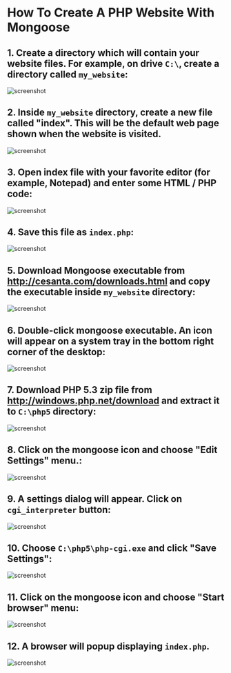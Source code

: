 How To Create A PHP Website With Mongoose
===========================================

## 1. Create a directory which will contain your website files. For example, on drive `C:\`, create a directory called `my_website`:

![screenshot](http://cesanta.com/images/tut_php/tut1.png)

## 2. Inside `my_website` directory, create a new file called "index". This will be the default web page shown when the website is visited.

![screenshot](http://cesanta.com/images/tut_php/tut2.png)

## 3. Open index file with your favorite editor (for example, Notepad) and enter some HTML / PHP code:

![screenshot](http://cesanta.com/images/tut_php/tut3.png)

## 4. Save this file as `index.php`:

![screenshot](http://cesanta.com/images/tut_php/tut4.png)


## 5. Download Mongoose executable from http://cesanta.com/downloads.html and copy the executable inside `my_website` directory:

![screenshot](http://cesanta.com/images/tut_php/tut5.png)

## 6. Double-click mongoose executable. An icon will appear on a system tray in the bottom right corner of the desktop:

![screenshot](http://cesanta.com/images/tut_php/tut6.png)

## 7. Download PHP 5.3 zip file from http://windows.php.net/download and extract it to `C:\php5` directory:
![screenshot](http://cesanta.com/images/tut_php/tut7.png)

## 8. Click on the mongoose icon and choose "Edit Settings" menu.:
![screenshot](http://cesanta.com/images/tut_php/tut8.png)

## 9. A settings dialog will appear. Click on `cgi_interpreter` button:

![screenshot](http://cesanta.com/images/tut_php/tut9.png)

## 10. Choose `C:\php5\php-cgi.exe` and click "Save Settings":

![screenshot](http://cesanta.com/images/tut_php/tut10.png)

## 11. Click on the mongoose icon and choose "Start browser" menu:
![screenshot](http://cesanta.com/images/tut_php/tut11.png)


## 12. A browser will popup displaying `index.php`.

![screenshot](http://cesanta.com/images/tut_php/tut12.png)
